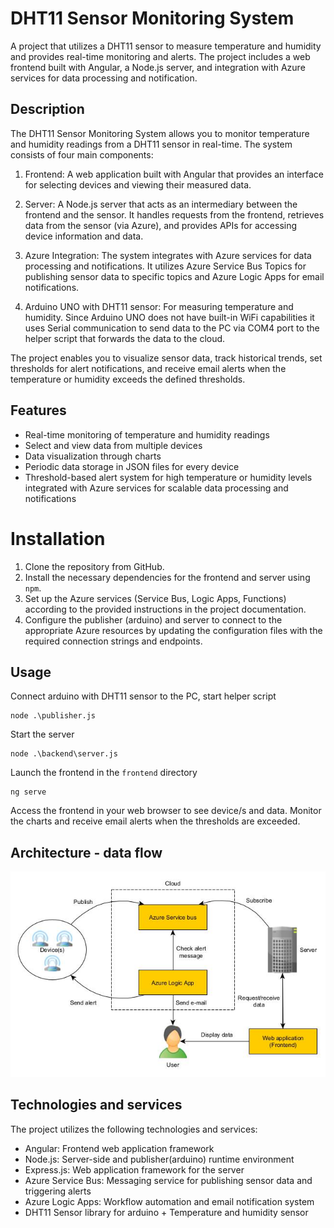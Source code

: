 # DHT11 Sensor Monitoring System
A project that utilizes a DHT11 sensor to measure temperature and humidity and provides real-time monitoring and alerts. The project includes a web frontend built with Angular, a Node.js server, and integration with Azure services for data processing and notification.

## Description
The DHT11 Sensor Monitoring System allows you to monitor temperature and humidity readings from a DHT11 sensor in real-time. The system consists of four main components:

1. Frontend: A web application built with Angular that provides an interface for selecting devices and viewing their measured data.

2. Server: A Node.js server that acts as an intermediary between the frontend and the sensor. It handles requests from the frontend, retrieves data from the sensor (via Azure), and provides APIs for accessing device information and data.

3. Azure Integration: The system integrates with Azure services for data processing and notifications. It utilizes Azure Service Bus Topics for publishing sensor data to specific topics and Azure Logic Apps for email notifications.
   
4. Arduino UNO with DHT11 sensor: For measuring temperature and humidity. Since Arduino UNO does not have built-in WiFi capabilities it uses Serial communication to send data to the PC via COM4 port to the helper script that forwards the data to the cloud.

The project enables you to visualize sensor data, track historical trends, set thresholds for alert notifications, and receive email alerts when the temperature or humidity exceeds the defined thresholds.

## Features
- Real-time monitoring of temperature and humidity readings
- Select and view data from multiple devices
- Data visualization through charts
- Periodic data storage in JSON files for every device
- Threshold-based alert system for high temperature or humidity levels integrated with Azure services for scalable data processing and notifications

# Installation
1. Clone the repository from GitHub.
2. Install the necessary dependencies for the frontend and server using `npm`.
3. Set up the Azure services (Service Bus, Logic Apps, Functions) according to the provided instructions in the project documentation.
4. Configure the publisher (arduino) and server to connect to the appropriate Azure resources by updating the configuration files with the required connection strings and endpoints.

## Usage
Connect arduino with DHT11 sensor to the PC, start helper script

```
node .\publisher.js
```

Start the server 
```
node .\backend\server.js
```
Launch the frontend in the `frontend` directory 
```
ng serve
```
Access the frontend in your web browser to see device/s and data.
Monitor the charts and receive email alerts when the thresholds are exceeded.

## Architecture - data flow

![Diagram](diagram.jpg)

## Technologies and services
The project utilizes the following technologies and services:

- Angular: Frontend web application framework
- Node.js: Server-side and publisher(arduino) runtime environment
- Express.js: Web application framework for the server
- Azure Service Bus: Messaging service for publishing sensor data and triggering alerts
- Azure Logic Apps: Workflow automation and email notification system
- DHT11 Sensor library for arduino + Temperature and humidity sensor
